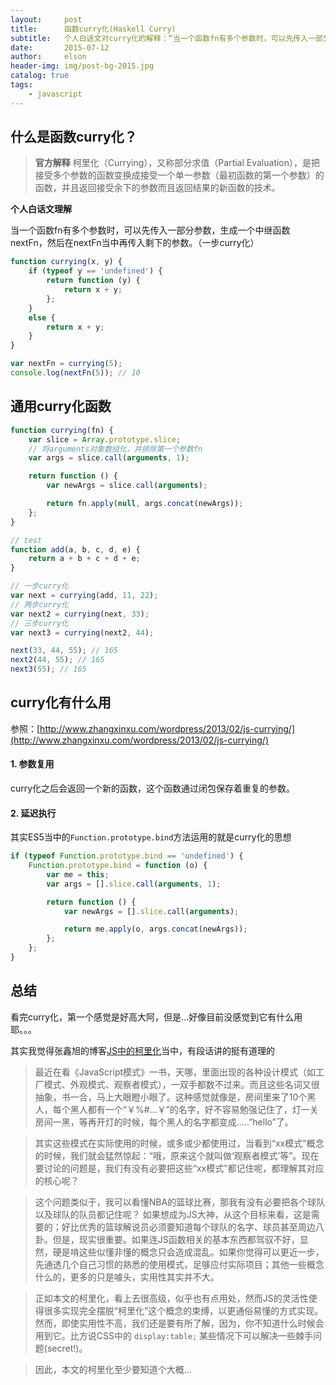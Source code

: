 ```yaml
---
layout:     post
title:      函数curry化(Haskell Curry)
subtitle:   个人白话文对curry化的解释：“当一个函数fn有多个参数时，可以先传入一部分参数，生成一个中继函数nextFn，然后在nextFn当中再传入剩下的参数。（一步curry化）。” 看完curry化，第一个感觉是好高大阿，但是...好像目前没感觉到它有什么用耶。。。然而你并不知道什么时候就会用到它！
date:       2015-07-12
author:     elson
header-img: img/post-bg-2015.jpg
catalog: true
tags:
    - javascript
---
```


## 什么是函数curry化？
>**官方解释**
>柯里化（Currying），又称部分求值（Partial Evaluation），是把接受多个参数的函数变换成接受一个单一参数（最初函数的第一个参数）的函数，并且返回接受余下的参数而且返回结果的新函数的技术。

<!-- more -->

**个人白话文理解**

当一个函数fn有多个参数时，可以先传入一部分参数，生成一个中继函数nextFn，然后在nextFn当中再传入剩下的参数。（一步curry化）
```javascript
function currying(x, y) {
    if (typeof y == 'undefined') {
        return function (y) {
            return x + y;
        };
    }
    else {
        return x + y;
    }
}

var nextFn = currying(5);
console.log(nextFn(5)); // 10
```

## 通用curry化函数
``` javascript
function currying(fn) {
    var slice = Array.prototype.slice;
    // 将arguments对象数组化，并排除第一个参数fn
    var args = slice.call(arguments, 1);

    return function () {
        var newArgs = slice.call(arguments);

        return fn.apply(null, args.concat(newArgs));
    };
}
```

```javascript
// test
function add(a, b, c, d, e) {
    return a + b + c + d + e;
}

// 一步curry化
var next = currying(add, 11, 22);
// 两步curry化
var next2 = currying(next, 33);
// 三步curry化
var next3 = currying(next2, 44);

next(33, 44, 55); // 165
next2(44, 55); // 165
next3(55); // 165
```

## curry化有什么用
参照：[http://www.zhangxinxu.com/wordpress/2013/02/js-currying/](http://www.zhangxinxu.com/wordpress/2013/02/js-currying/)
#### 1. 参数复用
curry化之后会返回一个新的函数，这个函数通过闭包保存着重复的参数。

#### 2. 延迟执行
其实ES5当中的`Function.prototype.bind`方法运用的就是curry化的思想
``` javascript
if (typeof Function.prototype.bind == 'undefined') {
    Function.prototype.bind = function (o) {
        var me = this;
        var args = [].slice.call(arguments, 1);

        return function () {
            var newArgs = [].slice.call(arguments);

            return me.apply(o, args.concat(newArgs));
        };
    };
}
```

## 总结
看完curry化，第一个感觉是好高大阿，但是...好像目前没感觉到它有什么用耶。。。

其实我觉得张鑫旭的博客[JS中的柯里化](http://www.zhangxinxu.com/wordpress/2013/02/js-currying/)当中，有段话讲的挺有道理的
>最近在看《JavaScript模式》一书，天哪，里面出现的各种设计模式（如工厂模式、外观模式、观察者模式），一双手都数不过来。而且这些名词又很抽象，书一合，马上大眼瞪小眼了。这种感觉就像是，房间里来了10个黑人，每个黑人都有一个“￥%#…￥”的名字，好不容易勉强记住了，灯一关房间一黑，等再开灯的时候，每个黑人的名字都变成…..”hello”了。

>其实这些模式在实际使用的时候，或多或少都使用过，当看到“xx模式”概念的时候，我们就会猛然惊起：“哦，原来这个就叫做‘观察者模式’等”。现在要讨论的问题是，我们有没有必要把这些“xx模式”都记住呢，都理解其对应的核心呢？

>这个问题类似于，我可以看懂NBA的篮球比赛，那我有没有必要把各个球队以及球队的队员都记住呢？
如果想成为JS大神，从这个目标来看，这是需要的；好比优秀的篮球解说员必须要知道每个球队的名字、球员甚至周边八卦。但是，现实很重要。如果连JS函数相关的基本东西都驾驭不好，显然，硬是啃这些似懂非懂的概念只会造成混乱。如果你觉得可以更近一步，先通透几个自己习惯的熟悉的使用模式，足够应付实际项目；其他一些概念什么的，更多的只是噱头，实用性其实并不大。

>正如本文的柯里化，看上去很高级，似乎也有点用处，然而JS的灵活性使得很多实现完全摆脱“柯里化”这个概念的束缚，以更通俗易懂的方式实现。
然而，即使实用性不高，我们还是要有所了解，因为，你不知道什么时候会用到它。比方说CSS中的 `display:table;` 某些情况下可以解决一些棘手问题(secret!)。

>因此，本文的柯里化至少要知道个大概...
